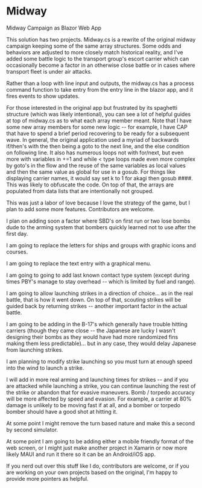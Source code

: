 # Midway
Midway Campaign as Blazor Web App

This solution has two projects.  Midway.cs is a rewrite of the original midway campaign keeping some of the same array structures.  Some odds and behaviors are adjusted to more closely match historical reality, and I've added some battle logic to the transport group's escort carrier which can occasionally become a factor in an otherwise close battle or in cases where transport fleet is under air attacks.

Rather than a loop with line input and outputs, the midway.cs has a process command function to take entry from the entry line in the blazor app, and it fires events to show updates.

For those interested in the original app but frustrated by its spaghetti structure (which was likely intentional), you can see a lot of helpful guides at top of midway.cs as to what each array member meant.  Note that I have some new array members for some new logic -- for example, I have CAP that have to spend a brief period recovering to be ready for a subsequent wave.  In general, the original application used a myriad of backwards if/then's with the then being a goto to the next line, and the else condition on following line.  It also has numerous loops not with for/next, but even more with variables in +=1 and while < type loops made even more complex by goto's in the flow and the reuse of the same variables as local values and then the same value as global for use in a gosub.  For things like displaying carrier names, it would say set k to 1 for akagi then gosub ####.  This was likely to obfuscate the code.  On top of that, the arrays are populated from data lists that are intentionally not grouped.

This was just a labor of love because I love the strategy of the game, but I plan to add some more features.  Contributors are welcome.

I plan on adding soon a factor where SBD's on first run or two lose bombs dude to the arming system that bombers quickly learned not to use after the first day.

I am going to replace the letters for ships and groups with graphic icons and courses.

I am going to replace the text entry with a graphical menu.

I am going to going to add last known contact type system (except during times PBY's manage to stay overhead -- which is limited by fuel and range).

I am going to allow launching strikes in a direction of choice... as in the real battle, that is how it went down.  On top of that, scouting strikes will be guided back by returning strikes -- another important factor in the actual battle.

I am going to be adding in the B-17's which generally have trouble hitting carriers (though they came close -- the Japanese are lucky I wasn't designing their bombs as they would have had more randomized fins making them less predictable)... but in any case, they would delay Japanese from launching strikes.

I am planning to modify strike launching so you must turn at enough speed into the wind to launch a strike.

I will add in more real arming and launching times for strikes -- and if you are attacked while launching a strike, you can continue launching the rest of the strike or abandon that for evasive maneuvers.  Bomb / torpedo accuracy will be more affected by speed and evasion.  For example, a carrier at 80% damage is unlikely to be moving fast if at all, and a bomber or torpedo bomber should have a good shot at hitting it.

At some point I might remove the turn based nature and make this a second by second simulator.

At some point I am going to be adding either a mobile friendly format of the web screen, or I might just make another project in Xamarin or now more likely MAUI and run it there so it can be an Android/iOS app.

If you nerd out over this stuff like I do, contributors are welcome, or if you are working on your own projects based on the original, I'm happy to provide more pointers as helpful.
